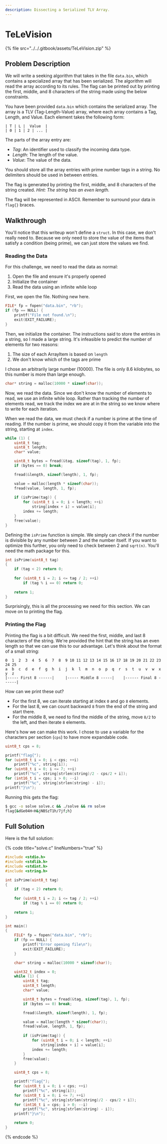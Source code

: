 ```yaml
---
description: Dissecting a Serialized TLV Array.
---
```


# TeLeVision

{% file src="../../.gitbook/assets/TeLeVision.zip" %}

## Problem Description

We will write a seeking algorithm that takes in the file `data.bin`, which contains a specialized array that has been serialized. The algorithm will read the array according to its rules. The flag can be printed out by printing the first, middle, and 8 characters of the string made using the below constraints.

You have been provided `data.bin` which contains the serialized array. The array is a TLV (Tag-Length-Value) array, where each array contains a Tag, Length, and Value. Each element takes the following form:

```
| T | L |  Value  |
| 0 | 1 | 2 | ... |
```

The parts of the array entry are:

* _Tag_: An identifier used to classify the incoming data type.
* _Length_: The length of the value.
* _Value_: The value of the data.

You should store all the array entries with prime number tags in a string. No delimiters should be used in between entries.

The flag is generated by printing the first, middle, and 8 characters of the string created. _Hint: The string has an even length._

The flag will be represented in ASCII. Remember to surround your data in `flag{}` braces.

## Walkthrough

You'll notice that this writeup won't define a `struct`. In this case, we don't really need to. Because we only need to store the value of the items that satisfy a condition (being prime), we can just store the values we find.

### Reading the Data

For this challenge, we need to read the data as normal:

1. Open the file and ensure it's properly opened
2. Initialize the container
3. Read the data using an infinite while loop

First, we open the file. Nothing new here.

```c
FILE* fp = fopen("data.bin", "rb");
if (fp == NULL) {
    printf("File not found.\n");
    exit(EXIT_FAILURE);
}
```

Then, we initialize the container. The instructions said to store the entries in a string, so I made a large string. It's infeasible to predict the number of elements for two reasons:

1. The size of each ArrayItem is based on `length`
2. We don't know which of the tags are prime

I chose an arbitrarily large number (10000). The file is only 8.6 kilobytes, so this number is more than large enough.

```c
char* string = malloc(10000 * sizeof(char));
```

Now, we read the data. Since we don't know the number of elements to read, we use an infinite while loop. Rather than tracking the number of elements read, we track the index we are at in the string so we know where to write for each iteration.

When we read the data, we must check if a number is prime at the time of reading. If the number is prime, we should copy it from the variable into the string, starting at `index`.

```c
while (1) {
    uint8_t tag;
    uint8_t length;
    char* value;

    uint8_t bytes = fread(&tag, sizeof(tag), 1, fp);
    if (bytes == 0) break;

    fread(&length, sizeof(length), 1, fp);

    value = malloc(length * sizeof(char));
    fread(value, length, 1, fp);
    
    if (isPrime(tag)) {
        for (uint8_t i = 0; i < length; ++i)
            string[index + i] = value[i];
        index += length;
    }
    free(value);
}
```

Defining the `isPrime` function is simple. We simply can check if the number is divisible by any number between 2 and the number itself. If you want to optimize this further, you only need to check between 2 and `sqrt(n)`. You'll need the math package for this.

```c
int isPrime(uint8_t tag)
{
    if (tag < 2) return 0;
    
    for (uint8_t i = 2; i <= tag / 2; ++i)
        if (tag % i == 0) return 0;
    
    return 1;
}
```

Surprisingly, this is all the processing we need for this section. We can move on to printing the flag.

### Printing the Flag

Printing the flag is a bit difficult. We need the first, middle, and last 8 characters of the string. We're provided the hint that the string has an even length so that we can use this to our advantage. Let's think about the format of a small string:

```
0  1  2  3  4  5  6  7  8  9 10 11 12 13 14 15 16 17 18 19 20 21 22 23 24 25
a  b  c  d  e  f  g  h  i  j  k  l  m  n  o  p  q  r  s  t  u  v  w  x  y  z
|----- First 8 ------|     |----- Middle 8 -----|    |------ Final 8 ------|
```

How can we print these out?

* For the first 8, we can iterate starting at index `0` and go `8` elements.
* For the last 8, we can count backward `8` from the end of the string and start there.
* For the middle 8, we need to find the middle of the string, move `8/2` to the left, and then iterate `8` elements.

Here's how we can make this work. I chose to use a variable for the characters per section (`cps`) to have more expandable code.

```c
uint8_t cps = 8;

printf("flag{");
for (uint8_t i = 0; i < cps; ++i)
    printf("%c", string[i]);
for (uint8_t i = 0; i <= 7; ++i)
    printf("%c", string[strlen(string)/2 - cps/2 + i]);
for (int16_t i = cps; i > 0; --i)
    printf("%c", string[strlen(string) - i]);
printf("}\n");
```

Running this gets the flag:

```bash
$ gcc -o solve solve.c && ./solve && rm solve
flag{&dGe04H<H&jNBSzT1h/7jf;h}
```

## Full Solution

Here is the full solution:

{% code title="solve.c" lineNumbers="true" %}
```c
#include <stdio.h>
#include <stdlib.h>
#include <stdint.h>
#include <string.h>

int isPrime(uint8_t tag)
{
    if (tag < 2) return 0;
    
    for (uint8_t i = 2; i <= tag / 2; ++i)
        if (tag % i == 0) return 0;
    
    return 1;
}

int main()
{
    FILE* fp = fopen("data.bin", "rb");
    if (fp == NULL) {
        printf("Error opening file\n");
        exit(EXIT_FAILURE);
    }

    char* string = malloc(10000 * sizeof(char));

    uint32_t index = 0;
    while (1) {
        uint8_t tag;
        uint8_t length;
        char* value;

        uint8_t bytes = fread(&tag, sizeof(tag), 1, fp);
        if (bytes == 0) break;

        fread(&length, sizeof(length), 1, fp);

        value = malloc(length * sizeof(char));
        fread(value, length, 1, fp);
        
        if (isPrime(tag)) {
            for (uint8_t i = 0; i < length; ++i)
                string[index + i] = value[i];
            index += length;
        }
        free(value);
    }

    uint8_t cps = 8;

    printf("flag{");
    for (uint8_t i = 0; i < cps; ++i)
        printf("%c", string[i]);
    for (uint8_t i = 0; i <= 7; ++i)
        printf("%c", string[strlen(string)/2 - cps/2 + i]);
    for (int16_t i = cps; i > 0; --i)
        printf("%c", string[strlen(string) - i]);
    printf("}\n");

    return 0;
}
```
{% endcode %}
